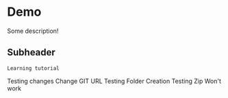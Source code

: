 # Demo

Some description!

## Subheader

    Learning tutorial

Testing changes
Change
GIT URL
Testing Folder Creation
Testing Zip
Won't work